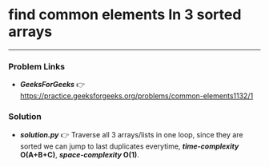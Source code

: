 # find common elements In 3 sorted arrays

---

### Problem Links
- **_GeeksForGeeks_** :point_right: https://practice.geeksforgeeks.org/problems/common-elements1132/1

### Solution
- **_solution.py_** :point_right: Traverse all 3 arrays/lists in one loop, since they are sorted we can jump to last duplicates everytime, **_time-complexity_ O(A+B+C)**, **_space-complexity_ O(1)**.

